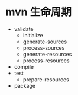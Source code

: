 # mvn 生命周期
* validate
  * initialize
  * generate-sources
  * process-sources
  * generate-resources
  * process-resources
* compile
* test
  * prepare-resources
* package
